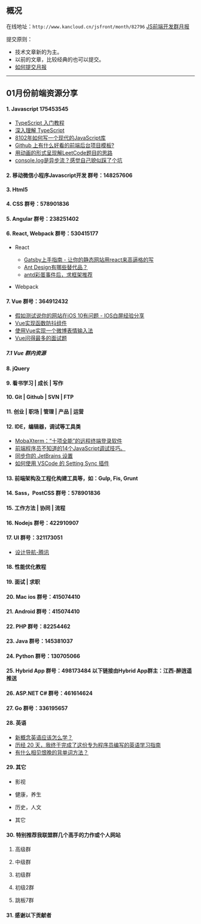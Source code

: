 ## 概况

在线地址：`http://www.kancloud.cn/jsfront/month/82796` [JS前端开发群月报](http://www.kancloud.cn/jsfront/month/82796)


提交原则：

- 技术文章新的为主。
- 以前的文章，比较经典的也可以提交。
- [如何提交月报](http://www.kancloud.cn/jsfront/month/227309)

---


## 01月份前端资源分享
#### 1. Javascript 175453545
- [TypeScript 入门教程](https://ts.xcatliu.com/)
- [深入理解 TypeScript](https://jkchao.github.io/typescript-book-chinese/)
- [8102年如何写一个现代的JavaScript库](https://zhuanlan.zhihu.com/p/46332833)
- [Github 上有什么好看的前端后台项目模板?](https://www.zhihu.com/question/309682777)
- [用动画的形式呈现解LeetCode题目的思路](https://github.com/MisterBooo/LeetCodeAnimation)
- [console.log是异步流？感觉自己貌似踩了个坑](https://segmentfault.com/q/1010000011091088)


#### 2. 移动微信小程序Javascript开发 群号：148257606


#### 3. Html5


#### 4. CSS  群号：578901836

#### 5. Angular 群号：238251402

#### 6. React, Webpack 群号：530415177
- React
    
    - [Gatsby上手指南 - 让你的静态网站用react来高逼格的写](https://www.cnblogs.com/fastmover/p/8317339.html)
    - [Ant Design有哪些替代品？](https://www.zhihu.com/question/307248850)
    - [antd彩蛋事件后，求框架推荐](https://www.zhihu.com/question/306987297)

- Webpack


#### 7. Vue 群号：364912432
- [假如测试说你的网站在iOS 10有问题 - IOS白屏经验分享](https://segmentfault.com/a/1190000013075464)
- [Vue实现函数防抖组件](https://juejin.im/post/5c2dc7a9e51d4573c8491e77)
- [使用Vue实现一个微博表情输入法](https://www.jianshu.com/p/4f07b82b45e2)
- [Vue问得最多的面试题](https://zhuanlan.zhihu.com/p/53703176)

##### 7.1 Vue 群内资源


#### 8. jQuery

#### 9. 看书学习 | 成长 | 写作


#### 10. Git | Github | SVN | FTP

#### 11. 创业 | 职场 | 管理 | 产品 | 运营

#### 12. IDE，编辑器，调试等工具类
- [MobaXterm：“十项全能”的远程终端登录软件](https://segmentfault.com/a/1190000000483148)
- [前端程序员不知道的14个JavaScript调试技巧。](https://zhuanlan.zhihu.com/p/45239400)
- [同步你的 JetBrains 设置](https://blog.poi.cat/post/sync-your-jetbrains-settings)
- [如何使用 VSCode 的 Setting Sync 插件](https://segmentfault.com/a/1190000010648319)

#### 13. 前端架构及工程化构建工具等，如：Gulp, Fis, Grunt

#### 14. Sass，PostCSS  群号：578901836

#### 15. 工作方法 | 协同 | 流程

#### 16. Nodejs 群号：422910907

#### 17. UI 群号：321173051
- [设计导航-腾讯](https://idesign.qq.com/)

#### 18. 性能优化教程

#### 19. 面试 | 求职

#### 20. Mac ios 群号：415074410

#### 21. Android 群号：415074410

#### 22. PHP 群号：82254462

#### 23. Java 群号：145381037

#### 24. Python 群号：130705066

#### 25. Hybrid App 群号：498173484 以下链接由Hybrid App群主：江西-醉逍遥推送

#### 26. ASP.NET C# 群号：461614624

#### 27. Go 群号：336195657

#### 28. 英语
- [新概念英语应该怎么学？](https://www.zhihu.com/question/290714755/)
- [历经 20 天，我终于完成了这份专为程序员编写的英语学习指南](https://zhuanlan.zhihu.com/p/54471166)
- [有什么相见恨晚的背单词方法？](https://www.zhihu.com/question/48040579)

#### 29. 其它

- 影视


- 健康，养生


- 历史，人文


- 其它



#### 30. 特别推荐我联盟群几个高手的力作或个人网站

1. 高级群



2. 中级群


3. 初级群

4. 初级2群


5. 跳板7群


#### 31. 感谢以下贡献者

